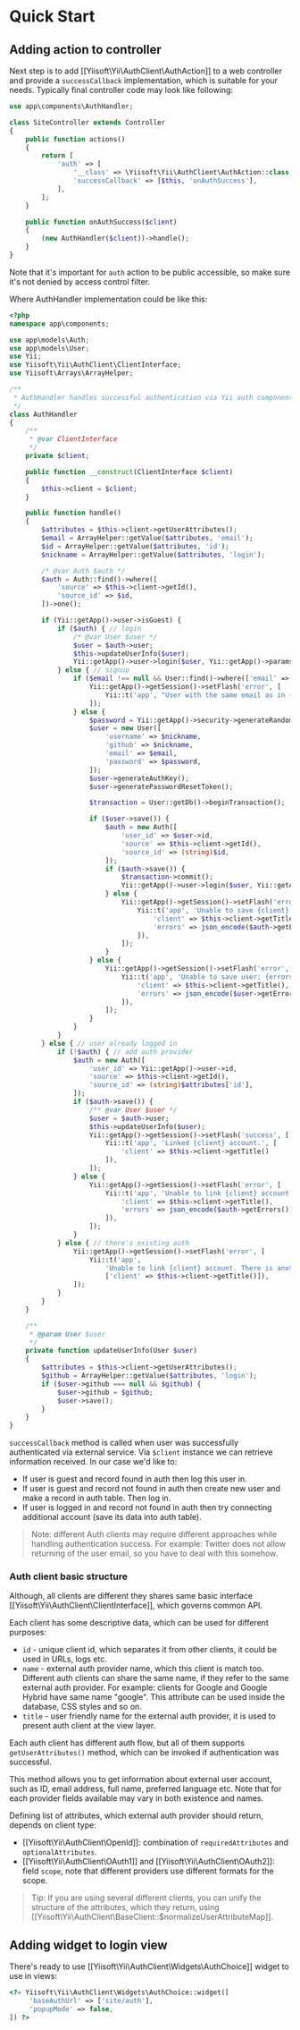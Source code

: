 Quick Start
===========

## Adding action to controller

Next step is to add [[Yiisoft\Yii\AuthClient\AuthAction]] to a web controller and provide a `successCallback` implementation,
which is suitable for your needs. Typically final controller code may look like following:

```php
use app\components\AuthHandler;

class SiteController extends Controller
{
    public function actions()
    {
        return [
            'auth' => [
                '__class' => \Yiisoft\Yii\AuthClient\AuthAction::class,
                'successCallback' => [$this, 'onAuthSuccess'],
            ],
        ];
    }

    public function onAuthSuccess($client)
    {
        (new AuthHandler($client))->handle();
    }
}
```

Note that it's important for `auth` action to be public accessible, so make sure it's not denied by access control filter.

Where AuthHandler implementation could be like this:

```php
<?php
namespace app\components;

use app\models\Auth;
use app\models\User;
use Yii;
use Yiisoft\Yii\AuthClient\ClientInterface;
use Yiisoft\Arrays\ArrayHelper;

/**
 * AuthHandler handles successful authentication via Yii auth component
 */
class AuthHandler
{
    /**
     * @var ClientInterface
     */
    private $client;

    public function __construct(ClientInterface $client)
    {
        $this->client = $client;
    }

    public function handle()
    {
        $attributes = $this->client->getUserAttributes();
        $email = ArrayHelper::getValue($attributes, 'email');
        $id = ArrayHelper::getValue($attributes, 'id');
        $nickname = ArrayHelper::getValue($attributes, 'login');

        /* @var Auth $auth */
        $auth = Auth::find()->where([
            'source' => $this->client->getId(),
            'source_id' => $id,
        ])->one();

        if (Yii::getApp()->user->isGuest) {
            if ($auth) { // login
                /* @var User $user */
                $user = $auth->user;
                $this->updateUserInfo($user);
                Yii::getApp()->user->login($user, Yii::getApp()->params['user.rememberMeDuration']);
            } else { // signup
                if ($email !== null && User::find()->where(['email' => $email])->exists()) {
                    Yii::getApp()->getSession()->setFlash('error', [
                        Yii::t('app', "User with the same email as in {client} account already exists but isn't linked to it. Login using email first to link it.", ['client' => $this->client->getTitle()]),
                    ]);
                } else {
                    $password = Yii::getApp()->security->generateRandomString(6);
                    $user = new User([
                        'username' => $nickname,
                        'github' => $nickname,
                        'email' => $email,
                        'password' => $password,
                    ]);
                    $user->generateAuthKey();
                    $user->generatePasswordResetToken();

                    $transaction = User::getDb()->beginTransaction();

                    if ($user->save()) {
                        $auth = new Auth([
                            'user_id' => $user->id,
                            'source' => $this->client->getId(),
                            'source_id' => (string)$id,
                        ]);
                        if ($auth->save()) {
                            $transaction->commit();
                            Yii::getApp()->user->login($user, Yii::getApp()->params['user.rememberMeDuration']);
                        } else {
                            Yii::getApp()->getSession()->setFlash('error', [
                                Yii::t('app', 'Unable to save {client} account: {errors}', [
                                    'client' => $this->client->getTitle(),
                                    'errors' => json_encode($auth->getErrors()),
                                ]),
                            ]);
                        }
                    } else {
                        Yii::getApp()->getSession()->setFlash('error', [
                            Yii::t('app', 'Unable to save user: {errors}', [
                                'client' => $this->client->getTitle(),
                                'errors' => json_encode($user->getErrors()),
                            ]),
                        ]);
                    }
                }
            }
        } else { // user already logged in
            if (!$auth) { // add auth provider
                $auth = new Auth([
                    'user_id' => Yii::getApp()->user->id,
                    'source' => $this->client->getId(),
                    'source_id' => (string)$attributes['id'],
                ]);
                if ($auth->save()) {
                    /** @var User $user */
                    $user = $auth->user;
                    $this->updateUserInfo($user);
                    Yii::getApp()->getSession()->setFlash('success', [
                        Yii::t('app', 'Linked {client} account.', [
                            'client' => $this->client->getTitle()
                        ]),
                    ]);
                } else {
                    Yii::getApp()->getSession()->setFlash('error', [
                        Yii::t('app', 'Unable to link {client} account: {errors}', [
                            'client' => $this->client->getTitle(),
                            'errors' => json_encode($auth->getErrors()),
                        ]),
                    ]);
                }
            } else { // there's existing auth
                Yii::getApp()->getSession()->setFlash('error', [
                    Yii::t('app',
                        'Unable to link {client} account. There is another user using it.',
                        ['client' => $this->client->getTitle()]),
                ]);
            }
        }
    }

    /**
     * @param User $user
     */
    private function updateUserInfo(User $user)
    {
        $attributes = $this->client->getUserAttributes();
        $github = ArrayHelper::getValue($attributes, 'login');
        if ($user->github === null && $github) {
            $user->github = $github;
            $user->save();
        }
    }
}
```

`successCallback` method is called when user was successfully authenticated via external service. Via `$client` instance
we can retrieve information received. In our case we'd like to:
 
- If user is guest and record found in auth then log this user in.
- If user is guest and record not found in auth then create new user and make a record in auth table. Then log in.
- If user is logged in and record not found in auth then try connecting additional account (save its data into auth table).

> Note: different Auth clients may require different approaches while handling authentication success. For example: Twitter
  does not allow returning of the user email, so you have to deal with this somehow.

### Auth client basic structure

Although, all clients are different they shares same basic interface [[Yiisoft\Yii\AuthClient\ClientInterface]],
which governs common API.

Each client has some descriptive data, which can be used for different purposes:

- `id` - unique client id, which separates it from other clients, it could be used in URLs, logs etc.
- `name` - external auth provider name, which this client is match too. Different auth clients
  can share the same name, if they refer to the same external auth provider.
  For example: clients for Google and Google Hybrid have same name "google".
  This attribute can be used inside the database, CSS styles and so on.
- `title` - user friendly name for the external auth provider, it is used to present auth client
  at the view layer.

Each auth client has different auth flow, but all of them supports `getUserAttributes()` method,
which can be invoked if authentication was successful.

This method allows you to get information about external user account, such as ID, email address,
full name, preferred language etc. Note that for each provider fields available may vary in both existence and
names.

Defining list of attributes, which external auth provider should return, depends on client type:

- [[Yiisoft\Yii\AuthClient\OpenId]]: combination of `requiredAttributes` and `optionalAttributes`.
- [[Yiisoft\Yii\AuthClient\OAuth1]] and [[Yiisoft\Yii\AuthClient\OAuth2]]: field `scope`, note that different
  providers use different formats for the scope.

> Tip: If you are using several different clients, you can unify the structure of the attributes, which they return,
  using [[Yiisoft\Yii\AuthClient\BaseClient::$normalizeUserAttributeMap]].


## Adding widget to login view

There's ready to use [[Yiisoft\Yii\AuthClient\Widgets\AuthChoice]] widget to use in views:

```php
<?= Yiisoft\Yii\AuthClient\Widgets\AuthChoice::widget([
     'baseAuthUrl' => ['site/auth'],
     'popupMode' => false,
]) ?>
```

